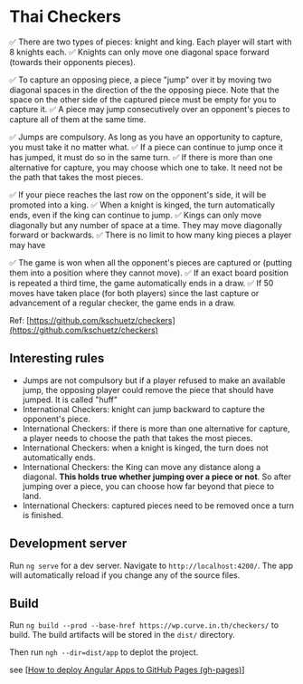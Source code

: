 # Thai Checkers


✅ There are two types of pieces: knight and king. Each player will start with 8 knights each.
✅ Knights can only move one diagonal space forward (towards their opponents pieces).

✅ To capture an opposing piece, a piece "jump" over it by moving two diagonal spaces in the direction of the the opposing piece. Note that the space on the other side of the captured piece must be empty for you to capture it.
✅ A piece may jump consecutively over an opponent's pieces to capture all of them at the same time.

✅ Jumps are compulsory. As long as you have an opportunity to capture, you must take it no matter what.
✅ If a piece can continue to jump once it has jumped, it must do so in the same turn.
✅ If there is more than one alternative for capture, you may choose which one to take. It need not be the path that takes the most pieces.

✅ If your piece reaches the last row on the opponent's side, it will be promoted into a king.
✅ When a knight is kinged, the turn automatically ends, even if the king can continue to jump.
✅ Kings can only move diagonally but any number of space at a time. They may move diagonally forward or backwards.
✅ There is no limit to how many king pieces a player may have

✅ The game is won when all the opponent's pieces are captured or (putting them into a position where they cannot move).
✅ If an exact board position is repeated a third time, the game automatically ends in a draw.
✅ If 50 moves have taken place (for both players) since the last capture or advancement of a regular checker, the game ends in a draw.

Ref: [https://github.com/kschuetz/checkers](https://github.com/kschuetz/checkers)

## Interesting rules
*  Jumps are not compulsory but if a player refused to make an available jump, the opposing player could remove the piece that should have jumped. It is called "huff"
*  International Checkers: knight can jump backward to capture the opponent's piece.
*  International Checkers: if there is more than one alternative for capture, a player needs to choose the path that takes the most pieces.
*  International Checkers: when a knight is kinged, the turn does not automatically ends.
*  International Checkers: the King can move any distance along a diagonal. **This holds true whether jumping over a piece or not**. So after jumping over a piece, you can choose how far beyond that piece to land.
*  International Checkers: captured pieces need to be removed once a turn is finished.

## Development server

Run `ng serve` for a dev server. Navigate to `http://localhost:4200/`. The app will automatically reload if you change any of the source files.

## Build

Run `ng build --prod --base-href https://wp.curve.in.th/checkers/` to build. The build artifacts will be stored in the `dist/` directory. 

Then run `ngh --dir=dist/app` to deplot the project.

see [[How to deploy Angular Apps to GitHub Pages (gh-pages)](https://medium.com/tech-insights/how-to-deploy-angular-apps-to-github-pages-gh-pages-896c4e10f9b4)]